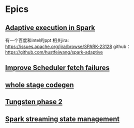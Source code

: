 # Epics
## [Adaptive execution in Spark](https://issues.apache.org/jira/browse/SPARK-9850)
有一个百度和intel的ppt
相关jira: https://issues.apache.org/jira/browse/SPARK-23128
github： https://github.com/hustfeiwang/spark-adaptive

## [Improve Scheduler fetch failures](https://issues.apache.org/jira/browse/SPARK-20178)

## [whole stage codegen](https://issues.apache.org/jira/browse/SPARK-12795)
## [Tungsten phase 2](https://issues.apache.org/jira/browse/SPARK-9697)
## [Spark streaming state management ](https://issues.apache.org/jira/browse/SPARK-2629)